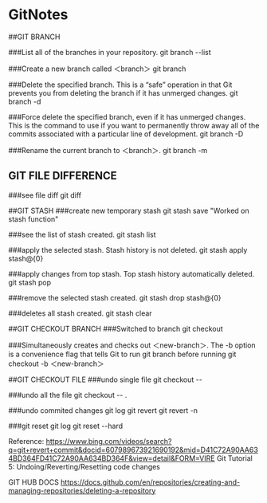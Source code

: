 # GitNotes

##GIT BRANCH

###List all of the branches in your repository.
git branch --list

###Create a new branch called ＜branch＞
git branch <branch>

###Delete the specified branch. This is a “safe” operation in that Git prevents you from deleting the branch if it has unmerged changes.
git branch -d <branch>

###Force delete the specified branch, even if it has unmerged changes. This is the command to use if you want to permanently throw away all of the commits associated with a particular line of development.
git branch -D <branch>

###Rename the current branch to ＜branch＞.
git branch -m <branch>

## GIT FILE DIFFERENCE
###see file diff
git diff


##GIT STASH
###create new temporary stash
git stash save "Worked on stash function"

###see the list of stash created.
git stash list

###apply the selected stash. Stash history is not deleted.
git stash apply stash@{0}

###apply changes from top stash. Top stash history automatically deleted.
git stash pop

###remove the selected stash created.
git stash drop stash@{0}

###deletes all stash created.
git stash clear



##GIT CHECKOUT BRANCH
###Switched to branch <branchname>
git checkout <branchname>

###Simultaneously creates and checks out ＜new-branch＞. The -b option is a convenience flag that tells Git to run git branch before running
git checkout -b ＜new-branch＞


##GIT CHECKOUT FILE
###undo single file
git checkout -- <filename>

###undo all the file
git checkout -- .



###undo commited changes
git log 
git revert <paste commit id>
git revert -n <paste commit id>

###git reset 
git log
git reset --hard <paste commit id>




Reference:
https://www.bing.com/videos/search?q=git+revert+commit&docid=607989673921690192&mid=D41C72A90AA634BD364FD41C72A90AA634BD364F&view=detail&FORM=VIRE
Git Tutorial 5: Undoing/Reverting/Resetting code changes


GIT HUB DOCS
https://docs.github.com/en/repositories/creating-and-managing-repositories/deleting-a-repository
